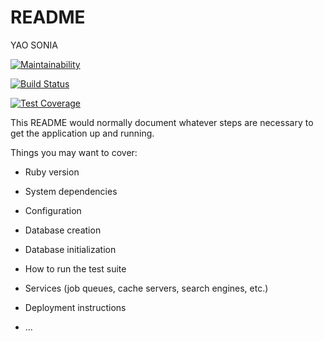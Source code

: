 # README

YAO SONIA

[![Maintainability](https://api.codeclimate.com/v1/badges/95940746c661be2ab801/maintainability)](https://codeclimate.com/github/yaosonia/first-commit/maintainability)

[![Build Status](https://travis-ci.com/yaosonia/first-commit.svg?branch=master)](https://travis-ci.com/yaosonia/first-commit)

[![Test Coverage](https://api.codeclimate.com/v1/badges/95940746c661be2ab801/test_coverage)](https://codeclimate.com/github/yaosonia/first-commit/test_coverage)

This README would normally document whatever steps are necessary to get the
application up and running.

Things you may want to cover:

* Ruby version

* System dependencies

* Configuration

* Database creation

* Database initialization

* How to run the test suite

* Services (job queues, cache servers, search engines, etc.)

* Deployment instructions

* ...
